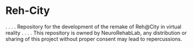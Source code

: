 # Reh-City
.
.
.
.
Repository for the development of the remake of Reh@City in virtual reality
.
.
.
.
This repository is owned by NeuroRehabLab, any distribution or sharing of this project without proper consent may lead to repercussions.
